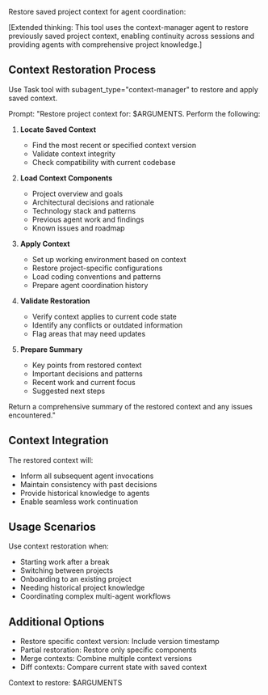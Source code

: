 Restore saved project context for agent coordination:

[Extended thinking: This tool uses the context-manager agent to restore previously saved project context, enabling continuity across sessions and providing agents with comprehensive project knowledge.]

## Context Restoration Process

Use Task tool with subagent_type="context-manager" to restore and apply saved context.

Prompt: "Restore project context for: $ARGUMENTS. Perform the following:

1. **Locate Saved Context**
   - Find the most recent or specified context version
   - Validate context integrity
   - Check compatibility with current codebase

2. **Load Context Components**
   - Project overview and goals
   - Architectural decisions and rationale
   - Technology stack and patterns
   - Previous agent work and findings
   - Known issues and roadmap

3. **Apply Context**
   - Set up working environment based on context
   - Restore project-specific configurations
   - Load coding conventions and patterns
   - Prepare agent coordination history

4. **Validate Restoration**
   - Verify context applies to current code state
   - Identify any conflicts or outdated information
   - Flag areas that may need updates

5. **Prepare Summary**
   - Key points from restored context
   - Important decisions and patterns
   - Recent work and current focus
   - Suggested next steps

Return a comprehensive summary of the restored context and any issues encountered."

## Context Integration

The restored context will:
- Inform all subsequent agent invocations
- Maintain consistency with past decisions
- Provide historical knowledge to agents
- Enable seamless work continuation

## Usage Scenarios

Use context restoration when:
- Starting work after a break
- Switching between projects
- Onboarding to an existing project
- Needing historical project knowledge
- Coordinating complex multi-agent workflows

## Additional Options

- Restore specific context version: Include version timestamp
- Partial restoration: Restore only specific components
- Merge contexts: Combine multiple context versions
- Diff contexts: Compare current state with saved context

Context to restore: $ARGUMENTS